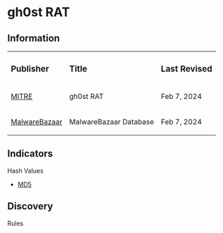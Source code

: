 
# gh0st RAT

## Information
<table>
  <tr>
    <td>
      <h3>Publisher</h3>
    </td>
    <td>
      <h3>Title</h3>
    </td>
    <td>
      <h3>Last Revised</h3>
    </td>
  </tr>
  <tr>
    <td>
      <a href="https://attack.mitre.org/software/S0032/">MITRE</a>
    </td>
    <td>
      <p>gh0st RAT</p>
    </td>
    <td>
      <p>Feb 7, 2024</p>
    </td>
  </tr>
  <tr>
    <td>
      <a href="https://bazaar.abuse.ch/browse/signature/Gh0stRAT/">MalwareBazaar</a>
    </td>
    <td>
      <p>MalwareBazaar Database</p>
    </td>
    <td>
      <p>Feb 7, 2024</p>
    </td>
  </tr>
</table>

## Indicators
Hash Values
- <a href="">MD5</a>


## Discovery
Rules

